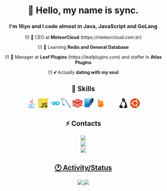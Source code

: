 <div>
<h1 align="center">👋 Hello, my name is sync.</h1>
<h3 align="center">I'm 16yo and I code almost in Java, JavaScript and GoLang</h3>

<p align="center">(!) 📌 CEO at <strong>MeteorCloud</strong> (https://meteorcloud.com.br)</p>
<p align="center">(!) 🌱 Learning <strong>Redis and General Database</strong></p>
<p align="center">(!) 👯 Manager at <strong>Leaf Plugins</strong> (https://leafplugins.com) and staffer in <strong>Atlas Plugins</strong></p>
<p align="center">(!) 💕 Actually <strong>dating with my soul</strong></p>
</div>
<div align="center">
<h2>🚀 Skills</h2>
 <code><img height="32" src="https://raw.githubusercontent.com/devicons/devicon/master/icons/java/java-original.svg" alt="Java"/></code>
 <code><img height="32" src="https://raw.githubusercontent.com/devicons/devicon/master/icons/javascript/javascript-original.svg" alt="JavaScript"/></code>
 <code><img height="32" src="https://raw.githubusercontent.com/devicons/devicon/master/icons/go/go-original-wordmark.svg" alt="Go"/></code>
 <code><img height="32" src="https://raw.githubusercontent.com/devicons/devicon/master/icons/mysql/mysql-original.svg" alt="MySQL"/></code>
 <code><img height="32" src="https://raw.githubusercontent.com/devicons/devicon/master/icons/redis/redis-plain.svg" alt="Redis"/></code>
 <code><img height="32" src="https://raw.githubusercontent.com/devicons/devicon/master/icons/sqlite/sqlite-original.svg" alt="SQLite"/></code>
 <code><img height="32" src="https://raw.githubusercontent.com/devicons/devicon/master/icons/firebase/firebase-plain.svg" alt="Firebase"/></code>
 <code><img height="32" src="https://raw.githubusercontent.com/devicons/devicon/master/icons/discordjs/discordjs-plain.svg" alt="DiscordJS"/></code>
 <code><img height="32" src="https://raw.githubusercontent.com/devicons/devicon/master/icons/linux/linux-plain.svg" alt="Linux"/></code>
 <code><img height="32" src="https://raw.githubusercontent.com/devicons/devicon/master/icons/ubuntu/ubuntu-plain.svg" alt="Ubuntu"/></code>
</div>


<div align="center">
 <h2 align="center">⚡ Contacts</h2>
<div class="mail">
 <a href="mailto:devsynczinbr@gmail.com">
 <img src="https://img.shields.io/badge/Gmail-D14836?style=for-the-badge&logo=gmail&logoColor=white"/>
</div>
<div class="discord">
 <a href="https://discord.com/users/662402220784091146">
 <img src="https://img.shields.io/badge/Discord-282B30?style=for-the-badge&logo=discord&logoColor=white"/>
</div>
<div calss="instagram">
 <a href="https://instagram.com/iswwcc">
 <img src="https://img.shields.io/badge/Instagram-E4405F?style=for-the-badge&logo=instagram&logoColor=white"/>
</div>
 </div>
 
 <h2 align="center">🕐 Activity/Status</h2>

<div align="center">
  <a href="https://open.spotify.com/user/insji39zug90t3uinqfdr8jpf">
  <img height="170em" src="https://spotify-github-profile.vercel.app/api/view?uid=insji39zug90t3uinqfdr8jpf&cover_image=true&theme=novatorem&show_offline=false&background_color=ff0000&bar_color=0008ff&bar_color_cover=false"/>
  <a href="https://discord.com/users/662402220784091146"> 
  <img height="170em" src="https://lanyard.cnrad.dev/api/662402220784091146?idleMessage=:)"/>
</div>
